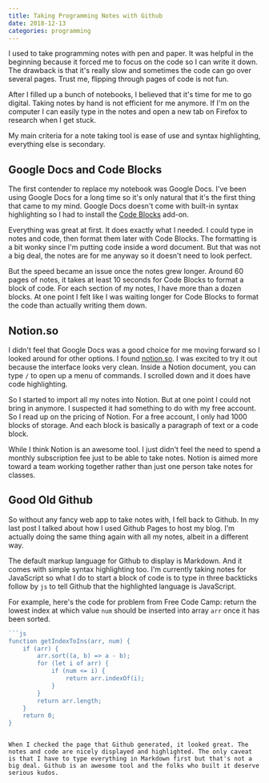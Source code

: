 ```yaml
---
title: Taking Programming Notes with Github
date: 2018-12-13
categories: programming
---
```


I used to take programming notes with pen and paper. It was helpful in the beginning because it forced me to focus on the code so I can write it down. The drawback is that it's really slow and sometimes the code can go over several pages. Trust me, flipping through pages of code is not fun.

<!--more-->

After I filled up a bunch of notebooks, I believed that it's time for me to go digital. Taking notes by hand is not efficient for me anymore. If I'm on the computer I can easily type in the notes and open a new tab on Firefox to research when I get stuck.

My main criteria for a note taking tool is ease of use and syntax highlighting, everything else is secondary.

## Google Docs and Code Blocks

The first contender to replace my notebook was Google Docs. I've been using Google Docs for a long time so it's only natural that it's the first thing that came to my mind. Google Docs doesn't come with built-in syntax highlighting so I had to install the [Code Blocks](https://chrome.google.com/webstore/detail/code-blocks/ebieibfdjgmmimpldgengceekpfefmfd?hl=en-US) add-on.

Everything was great at first. It does exactly what I needed. I could type in notes and code, then format them later with Code Blocks. The formatting is a bit wonky since I'm putting code inside a word document. But that was not a big deal, the notes are for me anyway so it doesn't need to look perfect.

But the speed became an issue once the notes grew longer. Around 60 pages of notes, it takes at least 10 seconds for Code Blocks to format a block of code. For each section of my notes, I have more than a dozen blocks. At one point I felt like I was waiting longer for Code Blocks to format the code than actually writing them down.

## Notion.so

I didn't feel that Google Docs was a good choice for me moving forward so I looked around for other options. I found [notion.so](https://www.notion.so/). I was excited to try it out because the interface looks very clean. Inside a Notion document, you can type `/` to open up a menu of commands. I scrolled down and it does have code highlighting.

So I started to import all my notes into Notion. But at one point I could not bring in anymore. I suspected it had something to do with my free account. So I read up on the pricing of Notion. For a free account, I only had 1000 blocks of storage. And each block is basically a paragraph of text or a code block.

While I think Notion is an awesome tool. I just didn't feel the need to spend a monthly subscription fee just to be able to take notes. Notion is aimed more toward a team working together rather than just one person take notes for classes.

## Good Old Github

So without any fancy web app to take notes with, I fell back to Github. In my last post I talked about how I used Github Pages to host my blog. I'm actually doing the same thing again with all my notes, albeit in a different way.

The default markup language for Github to display is Markdown. And it comes with simple syntax highlighting too. I'm currently taking notes for JavaScript so what I do to start a block of code is to type in three backticks follow by `js` to tell Github that the highlighted language is JavaScript.

For example, here's the code for problem from Free Code Camp: return the lowest index at which value `num` should be inserted into array `arr` once it has been sorted.

```javascript
```js
function getIndexToIns(arr, num) {
    if (arr) {
        arr.sort((a, b) => a - b);
        for (let i of arr) {
            if (num <= i) {
                return arr.indexOf(i);
            }
        }
        return arr.length;
    }
    return 0;
}
```
```

When I checked the page that Github generated, it looked great. The notes and code are nicely displayed and highlighted. The only caveat is that I have to type everything in Markdown first but that's not a big deal. Github is an awesome tool and the folks who built it deserve serious kudos.
